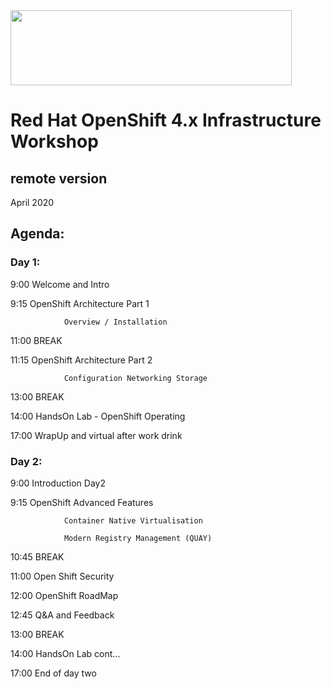 <img src="https://github.com/alfbach/oaw_remote/blob/master/logo.png" width="450" height="120">


# Red Hat OpenShift 4.x Infrastructure Workshop
## remote version

April 2020

## Agenda:


### Day 1:

9:00		Welcome and Intro

9:15		OpenShift Architecture Part 1

				Overview / Installation

11:00		BREAK

11:15		OpenShift Architecture Part 2

				Configuration Networking Storage

13:00		BREAK

14:00		HandsOn Lab - OpenShift Operating

17:00		WrapUp and virtual after work drink

### Day 2:

9:00		Introduction Day2

9:15		OpenShift Advanced Features

				Container Native Virtualisation

				Modern Registry Management (QUAY)				

10:45		BREAK

11:00		Open Shift Security

12:00		OpenShift RoadMap			

12:45		Q&A and Feedback

13:00		BREAK

14:00		HandsOn Lab cont...

17:00		End of day two
